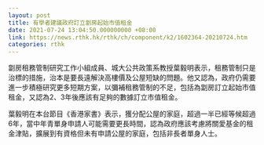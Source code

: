 ```yaml
---
layout: post
title: 有學者建議政府訂立劏房起始市值租金
date: 2021-07-24 13:04:50.000000000 +08:00
link: https://news.rthk.hk/rthk/ch/component/k2/1602364-20210724.htm
categories: rthk
---
```


劏房租務管制研究工作小組成員、城大公共政策系教授葉毅明表示，租務管制只是治標的措施，治本是要長遠解決高樓價及公屋短缺的問題。他又認為，政府仍需要進一步積極研究更多短期方案，以彌補租務管制的不足，包括為劏房訂立起始市值租金，又認為2、3年後應該有足夠的數據訂立市值租金。

葉毅明在本台節目《香港家書》表示，獲分配公屋的家庭，超過一半已經等候超過6年，當中年青單身申請人可能需要更長時間，認為政府應該考慮將關愛基金的租金津貼，擴展到有資格但未有申請公屋的家庭，包括非長者單身人士。
